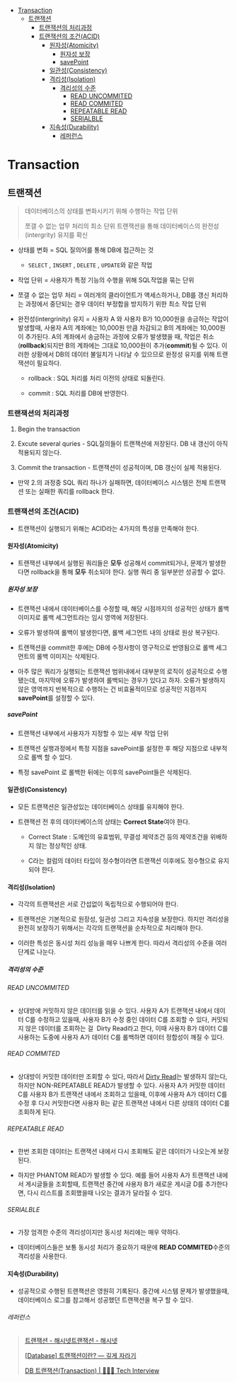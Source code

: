- [Transaction](#transaction)
  - [트랜잭션](#트랜잭션)
    - [트랜잭션의 처리과정](#트랜잭션의-처리과정)
    - [트랜잭션의 조건(ACID)](#트랜잭션의-조건acid)
      - [원자성(Atomicity)](#원자성atomicity)
        - [원자성 보장](#원자성-보장)
        - [savePoint](#savepoint)
      - [일관성(Consistency)](#일관성consistency)
      - [격리성(Isolation)](#격리성isolation)
        - [격리성의 수준](#격리성의-수준)
          - [READ UNCOMMITED](#read-uncommited)
          - [READ COMMITED](#read-commited)
          - [REPEATABLE READ](#repeatable-read)
          - [SERIALBLE](#serialble)
      - [지속성(Durability)](#지속성durability)
          - [레퍼런스](#레퍼런스)
# Transaction

## 트랜잭션

> 데이터베이스의 상태를 변화시키기 위해 수행하는 작업 단위
> 
> 쪼갤 수 없는 업무 처리의 최소 단위
> 트랜잭션을 통해 데이터베이스의 완전성(intergrity) 유지를 확신

- 상태를 변화 = SQL 질의어를 통해 DB에 접근하는 것
  
  - `SELECT` , `INSERT` , `DELETE` , `UPDATE`와 같은 작업

- 작업 단위 = 사용자가 특정 기능의 수행을 위해 SQL작업을 묶는 단위

- 쪼갤 수 없는 업무 처리 = 여러개의 클라이언트가 액세스하거나, DB를 갱신 처리하는 과정에서 중단되는 경우 데이터 부정합을 방지하기 위한 최소 작업 단위

- 완전성(intergrinity) 유지 = 사용자 A 와 사용자 B가 10,000원을 송금하는 작압이 발생할때, 사용자 A의 계좌에는 10,000원 만큼 차감되고 B의 계좌에는 10,000원이 추가된다. A의 계좌에서 송금하는 과정에 오류가 발생했을 때, 작업은 취소(**rollback**)되지만 B의 계좌에는 그대로 10,000원이 추가(**commit**)될 수 있다. 이러한 상황에서 DB의 데이터 불일치가 나타날 수 있으므로 완정성 유지를 위해 트랜잭션이 필요하다.
  
  - rollback : SQL 처리를 처리 이전의 상태로 되돌린다.
  
  - commit : SQL 처리를 DB에 반영한다.

### 트랜잭션의 처리과정

1. Begin the transaction

2. Excute several quries - SQL질의들이 트랜잭션에 저장된다. DB 내 갱신이 아직 적용되지 않는다.

3. Commit the transaction - 트랜잭션이 성공적이며, DB 갱신이 실제 적용된다.
- 만약 2.의 과정중 SQL 쿼리 하나가 실패하면, 데이터베이스 시스템은 전체 트랜잭션 또는 실패한 쿼리를 rollback 한다.

### 트랜잭션의 조건(ACID)

- 트랜잭션이 실행되기 위해는 ACID라는 4가지의 특성을 만족해야 한다.

#### 원자성(Atomicity)

- 트랜잭션 내부에서 실행된 쿼리들은 **모두** 성공해서 commit되거나, 문제가 발생한다면 rollback을 통해 **모두** 취소되야 한다. 실행 쿼리 중 일부분만 성공할 수 없다.

##### 원자성 보장

- 트랜잭션 내에서 데이터베이스를 수정할 때, 해당 시점까지의 성공적인 상태가 롤백 이미지로 롤백 세그먼트라는 임시 영역에 저장된다.

- 오류가 발생하여 롤백이 발생한다면, 롤백 세그먼트 내의 상태로 원상 복구된다.

- 트랜잭션을 commit한 후에는 DB에 수정사항이 영구적으로 반영됨으로 롤백 세그먼트의 롤백 이미지는 삭제된다.

- 아주 많은 쿼리가 실행되는 트랜잭션 범위내에서 대부분의 로직이 성공적으로 수행됐는데, 마지막에 오류가 발생하여 롤백되는 경우가 있다고 하자. 오류가 발생하지 않은 영역까지 반복적으로 수행하는 건 비효율적이므로 성공적인 지점까지 **savePoint**를 설정할 수 있다.

##### savePoint

- 트랜잭션 내부에서 사용자가 지정할 수 있는 세부 작업 단위

- 트랜잭션 실행과정에서 특정 지점을 savePoint를 설정한 후 해당 지점으로 내부적으로 롤백 할 수 있다.

- 특정 savePoint 로 롤백한 뒤에는 이후의 savePoint들은 삭제된다.

#### 일관성(Consistency)

- 모든 트랜잭션은 일관성있는 데이터베이스 상태를 유지해야 한다.

- 트랜잭션 전 후의 데이터베이스의 상태는 **Correct State**여야 한다.
  
  - Correct State : 도메인의 유효범위, 무결성 제약조건 등의 제약조건을 위배하지 않는 정상적인 상태.
  
  - C라는 컬럼의 데이터 타입이 정수형이라면 트랜잭션 이후에도 정수형으로 유지되야 한다.

#### 격리성(Isolation)

- 각각의 트랜잭션은 서로 간섭없이 독립적으로 수행되어야 한다.

- 트랜잭션은 기본적으로 원장성, 일관성 그리고 지속성을 보장한다. 하지만 격리성을 완전히 보장하기 위해서는 각각의 트랜잭션을 순차적으로 처리해야 한다.

- 이러한 특성은 동시성 처리 성능을 매우 나쁘게 한다. 따라서 격리성의 수준을 여러 단계로 나눈다.

##### 격리성의 수준

###### READ UNCOMMITED

- 상대방에 커밋하지 않은 데이터를 읽을 수 있다. 사용자 A가 트랜잭션 내에서 데이터 C를 수정하고 있을때, 사용자 B가 수정 중인 데이터 C를 조회할 수 있다, 커밋되지 않은 데이터를 조회하는 걸  Dirty Read라고 한다, 이때 사용자 B가 데이터 C를 사용하는 도중에 사용자 A가 데이터 C를 롤백하면 데이터 정합성이 깨질 수 있다.

###### READ COMMITED

- 상대방이 커밋한 데이터만 조회할 수 있다, 따라서 [Dirty Read](https://github.com/seho27060/TIL/tree/master/Springboot/220825%20springboot%20%EC%97%B0%EA%B4%80%EA%B4%80%EA%B3%84)는 발생하지 않는다, 하지만 NON-REPEATABLE READ가 발생할 수 있다. 사용자 A가 커밋한 데이터 C를 사용자 B가 트랜잭션 내에서 조회하고 있을때, 이후에 사용자 A가 데이터 C를 수정 후 다시 커밋한다면 사용자 B는 같은 트랜잭션 내에서 다른 상태의 데이터 C를 조회하게 된다.

###### REPEATABLE READ

- 한번 조회한 데이터는 트랜잭션 내에서 다시 조회해도 같은 데이터가 나오는게 보장된다. 

- 하지만 PHANTOM READ가 발생할 수 있다. 예를 들어 사용자 A가 트랜잭션 내에서 게시글들을 조회할때, 트랜잭션 중간에 사용자 B가 새로운 게시글 D를 추가한다면, 다시 리스트를 조회했을때 나오는 결과가 달라질 수 있다.  

###### SERIALBLE

- 가장 엄격한 수준의 격리성이지만 동시성 처리에는 매우 약하다.



- 데이터베이스들은 보통 동시성 처리가 중요하기 때문에 **READ COMMITED**수준의 격리성을 사용한다.

#### 지속성(Durability)

- 성공적으로 수행된 트랜잭션은 영원히 기록된다. 중간에 시스템 문제가 발생했을때, 데이터베이스 로그를 참고해서 성공했던 트랜잭션을 복구 할 수 있다.

###### 레퍼런스

> [트랜잭션 - 해시넷](http://wiki.hash.kr/index.php/%ED%8A%B8%EB%9E%9C%EC%9E%AD%EC%85%98)[트랜잭션 - 해시넷](http://wiki.hash.kr/index.php/%ED%8A%B8%EB%9E%9C%EC%9E%AD%EC%85%98)
> 
> [[Database] 트랜잭션이란? — 깊게 자라기](https://devjem.tistory.com/27#%EC%-B%--%EC%-E%--%EC%--%B--Automicity-)
> 
> [DB 트랜잭션(Transaction) | 👨🏻‍💻 Tech Interview](https://gyoogle.dev/blog/computer-science/data-base/Transaction.html)
